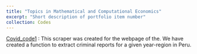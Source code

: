 ```yaml
---
title: "Topics in Mathematical and Computational Economics"
excerpt: "Short description of portfolio item number"
collection: Codes
---
```

[Covid_code1](https://github.com/alexanderquispe/ECO224/blob/main/Labs/replication_2/Lab2_Grupo5.ipynb)  : This scraper was created for the webpage of the. We have created a function to extract criminal reports for a given year-region in Peru.


